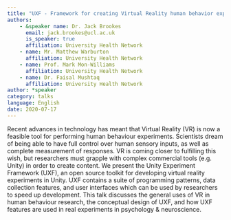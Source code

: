 ```yaml
---
title: "UXF - Framework for creating Virtual Reality human behavior experiments in Unity"
authors:
    - &speaker name: Dr. Jack Brookes
      email: jack.brookes@ucl.ac.uk
      is_speaker: true
      affiliation: University Health Network
    - name: Mr. Matthew Warburton
      affiliation: University Health Network
    - name: Prof. Mark Mon-Williams
      affiliation: University Health Network
    - name: Dr. Faisal Mushtaq
      affiliation: University Health Network
author: *speaker
category: talks
language: English
date: 2020-07-17
---
```

Recent advances in technology has meant that Virtual Reality (VR) is now a feasible tool for performing human behaviour experiments. Scientists dream of being able to have full control over human sensory inputs, as well as complete measurement of responses. VR is coming closer to fulfilling this wish, but researchers must grapple with complex commercial tools (e.g. Unity) in order to create content. We present the Unity Experiment Framework (UXF), an open source toolkit for developing virtual reality experiments in Unity. UXF contains a suite of programming patterns, data collection features, and user interfaces which can be used by researchers to speed up development. This talk discusses the general uses of VR in human behaviour research, the conceptual design of UXF, and how UXF features are used in real experiments in psychology & neuroscience.
